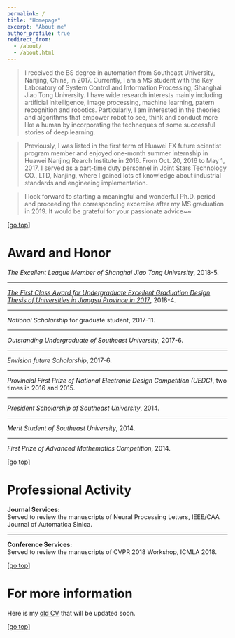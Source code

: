 ```yaml
---
permalink: /
title: "Homepage" 
excerpt: "About me"
author_profile: true
redirect_from: 
  - /about/
  - /about.html
---
```

>I received the BS degree in automation from Southeast University, Nanjing, China, in 2017. Currently, I am a MS student with the Key Laboratory of System Control and Information Processing, Shanghai Jiao Tong University. <!--My current research interests include artificial intelligence, pattern recognition, image processing and robotics.--> 
I have wide research interests mainly including artificial initelligence, image processing, machine learning, patern recognition and robotics. Particularly, I am interested in the theories and algorithms that empower robot to see, think and conduct more like a human by incorporating the techneques of some successful stories of deep learning.  

>Previously, I was listed in the first term of Huawei FX future scientist program member and enjoyed one-month summer internship in Huawei Nanjing Rearch Institute in 2016. From Oct. 20, 2016 to May 1, 2017, I served as a part-time duty personnel in Joint Stars Technology CO., LTD, Nanjing, where I gained lots of knowledge about industrial standards and engineeing implementation.  

>I look forward to starting a meaningful and wonderful Ph.D. period and proceeding the corresponding excercise after my MS graduation in 2019. It would be grateful for your passionate advice~~  

[[go top](https://alanlusun.github.io/)]

Award and Honor
===  
*The Excellent League Member of Shanghai Jiao Tong University*, 2018-5.  

---
*[The First Class Award for Undergraduate Excellent Graduation Design Thesis of Universities in Jiangsu Province in 2017](http://www.jsjyt.gov.cn/xxgk/jcms_files/jcms1/web1/site/art/2018/4/11/art_262_9870.html)*, 2018-4.  

---
*National Scholarship* for graduate student, 2017-11.  

---
*Outstanding Undergraduate of Southeast University*, 2017-6.  

---
*Envision future Scholarship*, 2017-6.

---
*Provincial First Prize of National Electronic Design Competition (UEDC)*, two times in 2016 and 2015.  

---
*President Scholarship of Southeast University*, 2014.

---
*Merit Student of Southeast University*, 2014.

---
*First Prize of Advanced Mathematics Competition*, 2014.  

[[go top](https://alanlusun.github.io/)]  

Professional Activity  
===
**Journal Services:**  
Served to review the manuscripts of Neural Processing Letters, IEEE/CAA Journal of Automatica Sinica.  

---  
**Conference Services:**  
Served to review the manuscripts of CVPR 2018 Workshop, ICMLA 2018.

[[go top](https://alanlusun.github.io/)] 


For more information  
===  
Here is my [old CV](https://alanlusun.github.io/files/my-CV.pdf) that will be updated soon.

[[go top](https://alanlusun.github.io/)]